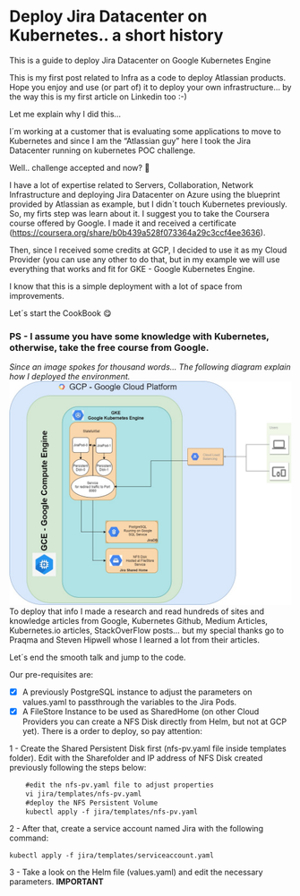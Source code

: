 # Deploy Jira Datacenter on Kubernetes.. a short history
This is a guide to deploy Jira Datacenter on Google Kubernetes Engine

This is my first post related to Infra as a code to deploy Atlassian products. Hope you enjoy and use (or part of) it to deploy your own infrastructure… by the way this is my first article on Linkedin too :-)

Let me explain why I did this…

I´m working at a customer that is evaluating some applications to move to Kubernetes  and since I am the “Atlassian guy” here I took the Jira Datacenter running on kubernetes POC challenge.

Well.. challenge accepted and now? :thinking:

I have a lot of expertise related to Servers, Collaboration, Network Infrastructure and deploying Jira Datacenter on Azure using the blueprint provided by Atlassian as example, but I didn´t touch Kubernetes previously.  So, my firts step was learn about it. I suggest you to take the Coursera course offered by Google. I made it and received a certificate (https://coursera.org/share/b0b439a528f073364a29c3ccf4ee3636).

Then, since I received some credits at GCP, I decided to use it as my Cloud Provider (you can use any other to do that, but in my example we will use everything that works and fit for GKE - Google Kubernetes Engine.

I know that this is a simple deployment with a lot of space from improvements.

Let´s start the CookBook :yum:

### PS - I assume you have some knowledge with Kubernetes, otherwise, take the free course from Google.

*Since an image spokes for thousand words... The following diagram explain how I deployed the environment.*
![Kube Diagram](https://github.com/ohanainfo/JiraDC_on_GKE/blob/master/images/Kube-diagram.jpg)
To deploy that info I made a research and read hundreds of sites and knowledge articles from Google, Kubernetes Github, Medium Articles, Kubernetes.io articles, StackOverFlow posts…  but my special thanks go to Praqma and Steven Hipwell whose I learned a lot from their articles. 

Let´s end the smooth talk and jump to the code.

Our pre-requisites are:

- [x] A previously PostgreSQL instance to adjust the parameters on values.yaml to passthrough the variables to the Jira Pods.
- [x] A FileStore Instance to be used as SharedHome (on other Cloud Providers you can create a NFS Disk directly from Helm, but not at GCP yet).
There is a order to deploy, so pay attention:

1 - Create the Shared Persistent Disk first (nfs-pv.yaml file inside templates folder). Edit with the Sharefolder and IP address of NFS Disk created previously following the steps below:
```
    #edit the nfs-pv.yaml file to adjust properties
    vi jira/templates/nfs-pv.yaml
    #deploy the NFS Persistent Volume
    kubectl apply -f jira/templates/nfs-pv.yaml
```
2 - After that, create a service account named Jira with the following command:
```
kubectl apply -f jira/templates/serviceaccount.yaml
```
3 - Take a look on the Helm file (values.yaml) and edit the necessary parameters. **IMPORTANT**

